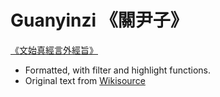 # Guanyinzi 《關尹子》

[ 《文始真經言外經旨》](guanyinzi/guanyinzi-wikisource.html)
- Formatted, with filter and highlight functions. 
- Original text from [Wikisource](https://zh.wikisource.org/zh-hant/%E6%96%87%E5%A7%8B%E7%9C%9F%E7%B6%93%E8%A8%80%E5%A4%96%E7%B6%93%E6%97%A8)